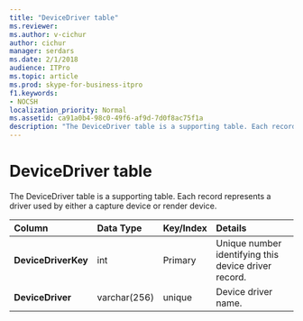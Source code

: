 ```yaml
---
title: "DeviceDriver table"
ms.reviewer: 
ms.author: v-cichur
author: cichur
manager: serdars
ms.date: 2/1/2018
audience: ITPro
ms.topic: article
ms.prod: skype-for-business-itpro
f1.keywords:
- NOCSH
localization_priority: Normal
ms.assetid: ca91a0b4-98c0-49f6-af9d-7d0f8ac75f1a
description: "The DeviceDriver table is a supporting table. Each record represents a driver used by either a capture device or render device."
---
```


# DeviceDriver table
 
The DeviceDriver table is a supporting table. Each record represents a driver used by either a capture device or render device.
  
|**Column**|**Data Type**|**Key/Index**|**Details**|
|:-----|:-----|:-----|:-----|
|**DeviceDriverKey** <br/> |int  <br/> |Primary  <br/> |Unique number identifying this device driver record.  <br/> |
|**DeviceDriver** <br/> |varchar(256)  <br/> |unique  <br/> |Device driver name.  <br/> |
   


